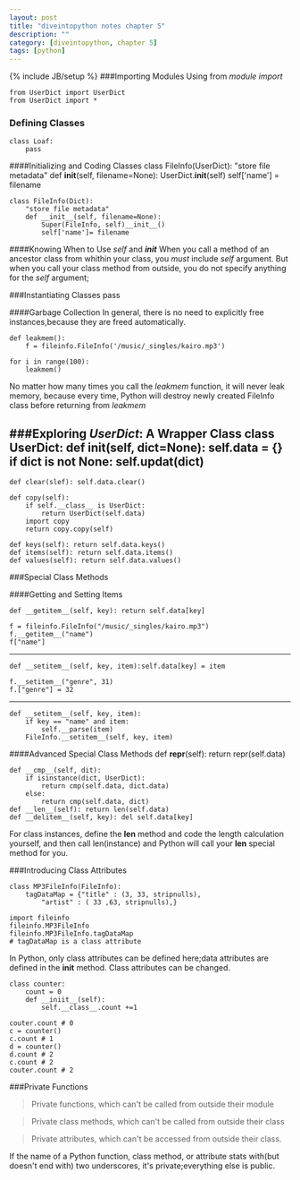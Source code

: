 ```yaml
---
layout: post
title: "diveintopython notes chapter 5"
description: ""
category: [diveintopython, chapter 5]
tags: [python]
---
```

{% include JB/setup %}
###Importing Modules Using from *module* *import*

	from UserDict import UserDict
	from UserDict import *

### Defining Classes

	class Loaf:
		pass

####Initializing and Coding Classes
	class FileInfo(UserDict):
		"store file metadata"
		def __init__(self, filename=None):
			UserDict.__init__(self)
			self['name'] = filename


	class FileInfo(Dict):
		"store file metadata"
		def __init__(self, filename=None):
			Super(FileInfo, self)__init__()
			self['name']= filename

####Knowing When to Use *self* and *__init__*
When you call a method of an ancestor class from whithin your class, you *must* include *self* argument.
But when you call your class method from outside, you do not specify anything for the *self* argument;

###Instantiating Classes
pass

####Garbage Collection
In general, there is no need to explicitly free instances,because they are freed automatically.

	def leakmem():
		f = fileinfo.FileInfo('/music/_singles/kairo.mp3')
		
	for i in range(100):
		leakmem()

No matter how many times you call the  *leakmem* function, it will never leak memory, because every time, Python will destroy newly created FileInfo class before returning from *leakmem*

###Exploring *UserDict*: A Wrapper Class
	class UserDict:
		def __init__(self, dict=None):
			self.data = {}
			if dict is not None: self.updat(dict)
---

	def clear(slef): self.data.clear()
	
	def copy(self):
		if self.__class__ is UserDict:
			return UserDict(self.data)
		import copy
		return copy.copy(self)
		
	def keys(self): return self.data.keys()
	def items(self): return self.data.items()
	def values(self): return self.data.values()
	
###Special Class Methods

####Getting and Setting Items

	def __getitem__(self, key): return self.data[key]
	
	f = fileinfo.FileInfo("/music/_singles/kairo.mp3")
	f.__getitem__("name")
	f["name"]
---

	def __setitem__(self, key, item):self.data[key] = item
	
	f.__setitem__("genre", 31)
	f.["genre"] = 32
---

	def __setitem__(self, key, item):
		if key == "name" and item:
			self.__parse(item)
		FileInfo.__setitem__(self, key, item)	

####Advanced Special Class Methods
	def __repr__(self): return repr(self.data)	

	def __cmp__(self, dit):
		if isinstance(dict, UserDict):
			return cmp(self.data, dict.data)
		else:
			return cmp(self.data, dict)
	def __len__(self): return len(self.data)
	def __delitem__(self, key): del self.data[key]
	
For class instances, define the __len__ method and code the length calculation yourself, and then call len(instance) and Python will call your __len__ special method for you.

###Introducing Class Attributes

	class MP3FileInfo(FileInfo):
		tagDataMap = {"title" : (3, 33, stripnulls),
			"artist" : ( 33 ,63, stripnulls),}
	
	import fileinfo
	fileinfo.MP3FileInfo
	fileinfo.MP3FileInfo.tagDataMap 
	# tagDataMap is a class attribute
	
In Python, only class attributes can be defined here;data attributes are defined in the __init__ method.
Class attributes can be changed.

	class counter:
		count = 0
		def __iniit__(self):
			self.__class__.count +=1
			
	couter.count # 0
	c = counter()
	c.count # 1
	d = counter()
	d.count # 2
	c.count # 2
	couter.count # 2
	
	
###Private Functions
>Private functions, which can't be called from outside their module

>Private class methods, which can't be called from outside their class

>Private attributes, which can't be accessed from outside their class.

If the name of a Python function, class method, or attribute stats with(but doesn't end with) two underscores, it's private;everything else is public.
	